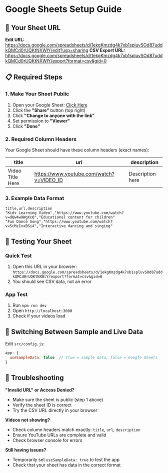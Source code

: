 # Google Sheets Setup Guide

## 🔗 Your Sheet URL
**Edit URL:** https://docs.google.com/spreadsheets/d/1ekgKmzdg4k7xb1spluvSOd87uddkQMCd0rUQKtNXWlY/edit?usp=sharing
**CSV Export URL:** https://docs.google.com/spreadsheets/d/1ekgKmzdg4k7xb1spluvSOd87uddkQMCd0rUQKtNXWlY/export?format=csv&gid=0

## 📋 Required Steps

### 1. Make Your Sheet Public
1. Open your Google Sheet: [Click Here](https://docs.google.com/spreadsheets/d/1ekgKmzdg4k7xb1spluvSOd87uddkQMCd0rUQKtNXWlY/edit?usp=sharing)
2. Click the **"Share"** button (top right)
3. Click **"Change to anyone with the link"**
4. Set permission to **"Viewer"**
5. Click **"Done"**

### 2. Required Column Headers
Your Google Sheet should have these column headers (exact names):

| title | url | description |
|-------|-----|-------------|
| Video Title Here | https://www.youtube.com/watch?v=VIDEO_ID | Description here |

### 3. Example Data Format
```
title,url,description
"Kids Learning Video","https://www.youtube.com/watch?v=dQw4w9WgXcQ","Educational content for children"
"Fun Dance Song","https://www.youtube.com/watch?v=ScMzIvxBSi4","Interactive dancing and singing"
```

## 🧪 Testing Your Sheet

### Quick Test
1. Open this URL in your browser: 
   `https://docs.google.com/spreadsheets/d/1ekgKmzdg4k7xb1spluvSOd87uddkQMCd0rUQKtNXWlY/export?format=csv&gid=0`
2. You should see CSV data, not an error

### App Test
1. Run `npm run dev`
2. Open `http://localhost:3000`
3. Check if your videos load

## 🔄 Switching Between Sample and Live Data

Edit `src/config.js`:
```javascript
app: {
  useSampleData: false  // true = sample data, false = Google Sheets
}
```

## 🚨 Troubleshooting

**"Invalid URL" or Access Denied?**
- Make sure the sheet is public (step 1 above)
- Verify the sheet ID is correct
- Try the CSV URL directly in your browser

**Videos not showing?**
- Check column headers match exactly: `title`, `url`, `description`
- Ensure YouTube URLs are complete and valid
- Check browser console for errors

**Still having issues?**
- Temporarily set `useSampleData: true` to test the app
- Check that your sheet has data in the correct format
